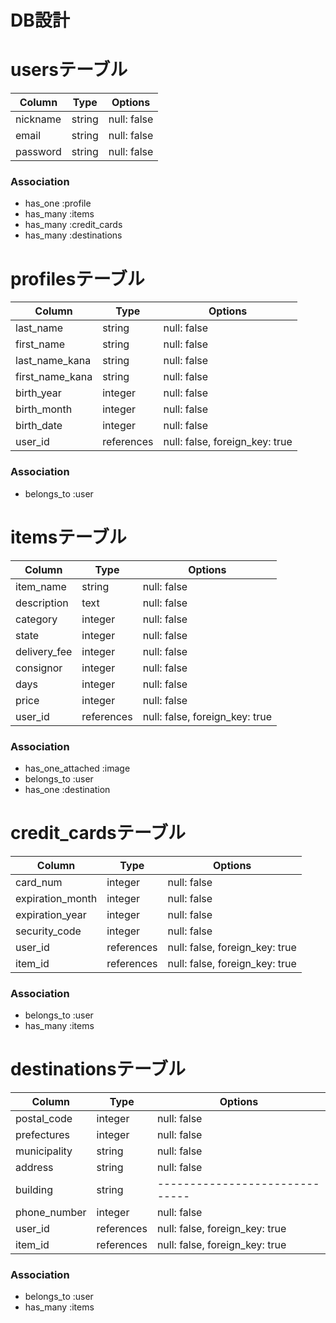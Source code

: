 # DB設計

# usersテーブル

| Column   | Type   | Options     |
| -------- | ------ | ----------- |
| nickname | string | null: false |
| email    | string | null: false |
| password | string | null: false |

### Association

- has_one :profile
- has_many :items
- has_many :credit_cards
- has_many :destinations


# profilesテーブル

| Column         | Type       | Options                        |
| -------------- | ---------- | ------------------------------ |
| last_name      | string     | null: false                    |
| first_name     | string     | null: false                    |
| last_name_kana | string     | null: false                    |
| first_name_kana| string     | null: false                    |
| birth_year     | integer    | null: false                    |
| birth_month    | integer    | null: false                    |
| birth_date     | integer    | null: false                    |
| user_id        | references | null: false, foreign_key: true |

### Association

- belongs_to :user


# itemsテーブル

| Column      | Type       | Options                        |
| ----------- | ---------- | ------------------------------ |
| item_name   | string     | null: false                    |
| description | text       | null: false                    |
| category    | integer    | null: false                    |
| state       | integer    | null: false                    |
| delivery_fee| integer    | null: false                    |
| consignor   | integer    | null: false                    |
| days        | integer    | null: false                    |
| price       | integer    | null: false                    |
| user_id     | references | null: false, foreign_key: true |

### Association

- has_one_attached :image
- belongs_to :user
- has_one :destination


# credit_cardsテーブル

| Column           | Type       | Options                        |
| ---------------- | ---------  | ------------------------------ |
| card_num         | integer    | null: false                    |
| expiration_month | integer    | null: false                    |
| expiration_year  | integer    | null: false                    |
| security_code    | integer    | null: false                    |
| user_id          | references | null: false, foreign_key: true |
| item_id          | references | null: false, foreign_key: true |

### Association

- belongs_to :user
- has_many :items

# destinationsテーブル

| Column           | Type       | Options                        |
| ---------------- | ---------- | ------------------------------ |
| postal_code      | integer    | null: false                    |
| prefectures      | integer    | null: false                    |
| municipality     | string     | null: false                    |
| address          | string     | null: false                    |
| building         | string     | ------------------------------ |
| phone_number     | integer    | null: false                    |
| user_id          | references | null: false, foreign_key: true |
| item_id          | references | null: false, foreign_key: true |

### Association

- belongs_to :user
- has_many :items






